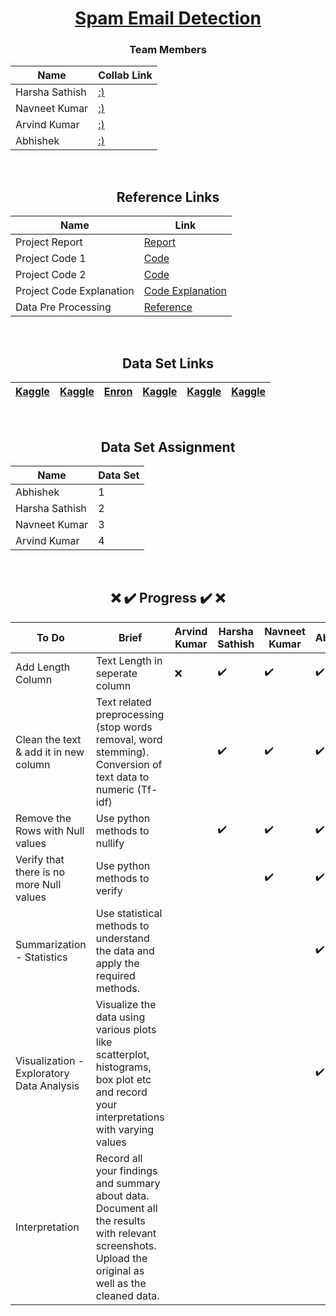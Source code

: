 <div align = "center">

# [Spam Email Detection](#)

### Team Members

| Name           | Collab Link |
|----------------|---------------|
| Harsha Sathish   | [:)](#) |  
| Navneet Kumar    | [:)](#) |  
| Arvind Kumar    | [:)](#)  |  
| Abhishek   | [:)](#)  |
  
  
<br/>
  
## Reference Links

| Name           | Link |
|----------------|---------------|
| Project Report    | [Report](https://pythonbaba.com/email-spam-classification-project-report/) |
| Project Code  1  | [Code](https://github.com/Sumit-Rakesh/Email-Spam-Detection-classification-project-in-python/blob/main/email_spam_classifier.ipynb) |
| Project Code  2  | [Code](https://www.analyticsvidhya.com/blog/2021/08/email-spam-detection-a-comparative-analysis-of-4-machine-learning-models/) |
| Project Code Explanation    | [Code Explanation](https://pythonbaba.com/python-code-for-email-spam-classification-using-machine-learning/)  |
| Data Pre Processing   | [Reference](https://www.upgrad.com/blog/data-preprocessing-in-machine-learning/)   
  
<br/>
  
## Data Set Links
  
| [Kaggle](https://www.kaggle.com/harshsinha1234/email-spam-classification) | [Kaggle](https://www.kaggle.com/venky73/spam-mails-dataset) | [Enron](http://www2.aueb.gr/users/ion/data/enron-spam/) | [Kaggle](https://www.kaggle.com/ganiyuolalekan/spam-assassin-email-classification-dataset) | [Kaggle](https://www.kaggle.com/ozlerhakan/spam-or-not-spam-dataset) | [Kaggle](https://www.kaggle.com/pramodgupta92/fraud-email-datasets) | 
|----------------|---------------|---------------|----------------|---------------|---------------|
<br/>

  
## Data Set Assignment

| Name           | Data Set |
|----------------|---------------|
| Abhishek    | 1 |
| Harsha Sathish   | 2  |  
| Navneet Kumar    | 3 |    
| Arvind Kumar   | 4 | 
  
  
<br/>
  
##  :x: :heavy_check_mark: Progress :heavy_check_mark: :x:

| To Do           | Brief | Arvind Kumar | Harsha Sathish | Navneet Kumar  | Abhishek |
|----------------|---------------|---------------|----------------|---------------|---------------|
|  Add Length Column   | Text Length in seperate column |:x:  |:heavy_check_mark:  | :heavy_check_mark: | :heavy_check_mark:
|  Clean the text & add it in new column  | Text related preprocessing (stop words removal, word stemming). Conversion of text data to numeric (Tf-idf) |  |:heavy_check_mark:  | :heavy_check_mark: | :heavy_check_mark:
|  Remove the Rows with Null values   | Use python methods to nullify |  |:heavy_check_mark:  |:heavy_check_mark:  |  :heavy_check_mark:
|  Verify that there is no more Null values   | Use python methods to verify |  |  |:heavy_check_mark:  | :heavy_check_mark:
|  Summarization - Statistics  | Use statistical methods to understand the data and apply the required methods. |  |  |  | :heavy_check_mark:
|  Visualization - Exploratory Data Analysis  | Visualize the data using various plots like scatterplot, histograms, box plot etc and record your interpretations with varying values |  |  |  | :heavy_check_mark:
|  Interpretation  | Record all your findings and summary about data. Document all the results with relevant screenshots. Upload the original as well as the cleaned data. |  |  | |  |  |
  
</div>

